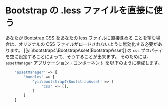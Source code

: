 Bootstrap の .less ファイルを直接に使う
=======================================

あなたが [Bootstrap CSS をあなたの less ファイルに直接含める](http://getbootstrap.com/getting-started/#customizing) ことを望む場合は、オリジナルの CSS ファイルがロードされないように無効化する必要があります。
[[yii\bootstrap4\BootstrapAsset|BootstrapAsset]] の `css` プロパティを空に設定することによって、そうすることが出来ます。
そのためには、`assetManager` [アプリケーション・コンポーネント](https://github.com/yiisoft/yii2/blob/master/docs/guide-ja/structure-application-components.md) を以下のように構成します。

```php
    'assetManager' => [
        'bundles' => [
            'yii\bootstrap4\BootstrapAsset' => [
                'css' => [],
            ]
        ]
    ]
```
